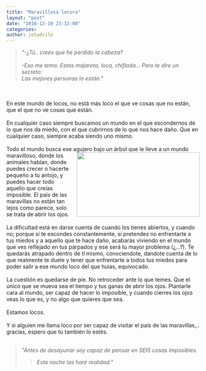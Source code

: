 ```yaml
---
title: "Maravillosa locura"
layout: "post"
date: "2010-12-19 23:32:00"
categories:
author: jotadrilo
---
```


<div class="css-full-post-content js-full-post-content">
<span style="font-style:italic;"><blockquote>"-¿Tú.. crees que he perdido la cabeza?<br /><br />-Eso me temo. Estas majareta, loca, chiflada... Pero te dire un secreto: <br />Las mejores personas lo están."</blockquote></span><br /><br />En este mundo de locos, no está más loco el que ve cosas que no están, que el que no ve cosas que están.<br /><br />En cualquier caso siempre buscamos un mundo en el que escondernos de lo que nos da miedo, con el que cubrirnos de lo que nos hace daño. Que en cualquier caso, siempre acaba siendo uno mismo. <br /><br />Todo el mundo busca ese agujero bajo un árbol que le lleve a un mundo maravilloso, <a onblur="try {parent.deselectBloggerImageGracefully();} catch(e) {}" href="{{ site.url }}/assets/images/a.jpg"><img style="float:right; margin:0 0 10px 10px;cursor:pointer; cursor:hand;width: 320px; height: 168px;" src="{{ site.url }}/assets/images/a.jpg" border="0" alt=""id="BLOGGER_PHOTO_ID_5552553428684475106" /></a>donde los animales hablan, donde puedes crecer o hacerte pequeño a tu antojo, y puedes hacer todo aquello que creías imposible. El país de las maravillas no están tan lejos como parece, solo se trata de abrir los ojos.<br /><br />La dificultad está en darse cuenta de cuando los tienes abiertos, y cuando no; porque si te escondes constantemente, si pretendes no enfrentarte a tus miedos y a aquello que te hace daño, acabarás viviendo en el mundo que ves reflejado en tus párpados y ese será tu mayor problema (¿...?). Te quedarás atrapado dentro de tí mismo, conociendote, dandote cuenta de lo que realmente te duele y tener que enfrentarte a todos tus miedos para poder salir a ese mundo loco del que huias, equivocado.<br /><br />La cuestión es quedarse de pie. No retroceder ante lo que temes. Que el único que se mueva sea el tiempo y tus ganas de abrir los ojos. Plantarle cara al mundo, ser capaz de hacer lo imposible, y cuando cierres los ojos veas lo que es, y no algo que quieres que sea. <br /><br />Estamos locos.<br /><br />Y si alguien me llama loco por ser capaz de visitar el país de las maravillas,.. gracias, espero que tú también lo estés.<br /><br /><blockquote><span style="font-style:italic;">"Antes de desayunar soy capaz de pensar en SEIS cosas imposibles.<blockquote>Esta noche las haré realidad."</blockquote></span></blockquote>
</div>
